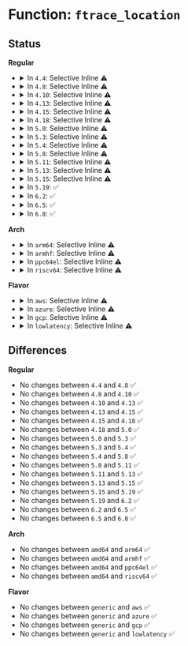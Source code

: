 # Function: <code>ftrace_location</code>

## Status
<b>Regular</b>
<ul>
<li>
<details>
<summary>In <code>4.4</code>: Selective Inline ⚠️</summary>

```c
long unsigned int ftrace_location(long unsigned int ip);
```

**Collision:** Unique Global

**Inline:** Selective

**Transformation:** False

**Instances:**

```
In kernel/trace/ftrace.c (ffffffff81142ce0)
Location: kernel/trace/ftrace.c:1597
Inline: True
Inline callers:
  - kernel/trace/ftrace.c:ftrace_set_hash
Direct callers:
  - arch/x86/kernel/ftrace.c:ftrace_int3_handler
  - arch/x86/kernel/kprobes/core.c:recover_probed_instruction
  - kernel/kprobes.c:arch_check_ftrace_location
```
**Symbols:**

```
ffffffff81142ce0-ffffffff81142cee: ftrace_location (STB_GLOBAL)
```
</details>
</li>
<li>
<details>
<summary>In <code>4.8</code>: Selective Inline ⚠️</summary>

```c
long unsigned int ftrace_location(long unsigned int ip);
```

**Collision:** Unique Global

**Inline:** Selective

**Transformation:** False

**Instances:**

```
In kernel/trace/ftrace.c (ffffffff8114c8d3)
Location: kernel/trace/ftrace.c:1578
Inline: True
Inline callers:
  - kernel/trace/ftrace.c:ftrace_set_hash
Direct callers:
  - arch/x86/kernel/ftrace.c:ftrace_int3_handler
  - arch/x86/kernel/kprobes/core.c:recover_probed_instruction
  - kernel/kprobes.c:arch_check_ftrace_location
```
**Symbols:**

```
ffffffff8114ab90-ffffffff8114ab9e: ftrace_location (STB_GLOBAL)
```
</details>
</li>
<li>
<details>
<summary>In <code>4.10</code>: Selective Inline ⚠️</summary>

```c
long unsigned int ftrace_location(long unsigned int ip);
```

**Collision:** Unique Global

**Inline:** Selective

**Transformation:** False

**Instances:**

```
In kernel/trace/ftrace.c (ffffffff811567c3)
Location: kernel/trace/ftrace.c:1584
Inline: True
Inline callers:
  - kernel/trace/ftrace.c:ftrace_set_hash
Direct callers:
  - arch/x86/kernel/ftrace.c:ftrace_int3_handler
  - arch/x86/kernel/kprobes/core.c:recover_probed_instruction
  - kernel/kprobes.c:arch_check_ftrace_location
```
**Symbols:**

```
ffffffff81154a80-ffffffff81154a8e: ftrace_location (STB_GLOBAL)
```
</details>
</li>
<li>
<details>
<summary>In <code>4.13</code>: Selective Inline ⚠️</summary>

```c
long unsigned int ftrace_location(long unsigned int ip);
```

**Collision:** Unique Global

**Inline:** Selective

**Transformation:** False

**Instances:**

```
In kernel/trace/ftrace.c (ffffffff81159587)
Location: kernel/trace/ftrace.c:1669
Inline: True
Inline callers:
  - kernel/trace/ftrace.c:ftrace_set_hash
Direct callers:
  - arch/x86/kernel/ftrace.c:ftrace_int3_handler
  - arch/x86/kernel/kprobes/core.c:recover_probed_instruction
  - kernel/kprobes.c:arch_check_ftrace_location
```
**Symbols:**

```
ffffffff811573e0-ffffffff811573ee: ftrace_location (STB_GLOBAL)
```
</details>
</li>
<li>
<details>
<summary>In <code>4.15</code>: Selective Inline ⚠️</summary>

```c
long unsigned int ftrace_location(long unsigned int ip);
```

**Collision:** Unique Global

**Inline:** Selective

**Transformation:** False

**Instances:**

```
In kernel/trace/ftrace.c (ffffffff81166087)
Location: kernel/trace/ftrace.c:1645
Inline: True
Inline callers:
  - kernel/trace/ftrace.c:ftrace_set_hash
Direct callers:
  - arch/x86/kernel/ftrace.c:ftrace_int3_handler
  - arch/x86/kernel/kprobes/core.c:recover_probed_instruction
  - kernel/kprobes.c:arch_check_ftrace_location
```
**Symbols:**

```
ffffffff81163f50-ffffffff81163f5e: ftrace_location (STB_GLOBAL)
```
</details>
</li>
<li>
<details>
<summary>In <code>4.18</code>: Selective Inline ⚠️</summary>

```c
long unsigned int ftrace_location(long unsigned int ip);
```

**Collision:** Unique Global

**Inline:** Selective

**Transformation:** False

**Instances:**

```
In kernel/trace/ftrace.c (ffffffff81174d97)
Location: kernel/trace/ftrace.c:1634
Inline: True
Inline callers:
  - kernel/trace/ftrace.c:ftrace_set_hash
Direct callers:
  - arch/x86/kernel/ftrace.c:ftrace_int3_handler
  - arch/x86/kernel/kprobes/core.c:recover_probed_instruction
  - kernel/kprobes.c:arch_check_ftrace_location
```
**Symbols:**

```
ffffffff81172dc0-ffffffff81172dce: ftrace_location (STB_GLOBAL)
```
</details>
</li>
<li>
<details>
<summary>In <code>5.0</code>: Selective Inline ⚠️</summary>

```c
long unsigned int ftrace_location(long unsigned int ip);
```

**Collision:** Unique Global

**Inline:** Selective

**Transformation:** False

**Instances:**

```
In kernel/trace/ftrace.c (ffffffff811829d7)
Location: kernel/trace/ftrace.c:1583
Inline: True
Inline callers:
  - kernel/trace/ftrace.c:ftrace_set_hash
Direct callers:
  - arch/x86/kernel/ftrace.c:ftrace_int3_handler
  - arch/x86/kernel/kprobes/core.c:recover_probed_instruction
  - kernel/kprobes.c:arch_check_ftrace_location
```
**Symbols:**

```
ffffffff811809e0-ffffffff811809ee: ftrace_location (STB_GLOBAL)
```
</details>
</li>
<li>
<details>
<summary>In <code>5.3</code>: Selective Inline ⚠️</summary>

```c
long unsigned int ftrace_location(long unsigned int ip);
```

**Collision:** Unique Global

**Inline:** Selective

**Transformation:** False

**Instances:**

```
In kernel/trace/ftrace.c (ffffffff8118f731)
Location: kernel/trace/ftrace.c:1580
Inline: True
Inline callers:
  - kernel/trace/ftrace.c:ftrace_set_hash
Direct callers:
  - arch/x86/kernel/ftrace.c:ftrace_int3_handler
  - arch/x86/kernel/kprobes/core.c:recover_probed_instruction
  - kernel/kprobes.c:arch_check_ftrace_location
```
**Symbols:**

```
ffffffff8118da70-ffffffff8118da7e: ftrace_location (STB_GLOBAL)
```
</details>
</li>
<li>
<details>
<summary>In <code>5.4</code>: Selective Inline ⚠️</summary>

```c
long unsigned int ftrace_location(long unsigned int ip);
```

**Collision:** Unique Global

**Inline:** Selective

**Transformation:** False

**Instances:**

```
In kernel/trace/ftrace.c (ffffffff8119b701)
Location: kernel/trace/ftrace.c:1581
Inline: True
Inline callers:
  - kernel/trace/ftrace.c:ftrace_set_hash
Direct callers:
  - arch/x86/kernel/kprobes/core.c:recover_probed_instruction
  - kernel/kprobes.c:arch_check_ftrace_location
```
**Symbols:**

```
ffffffff811996e0-ffffffff811996ee: ftrace_location (STB_GLOBAL)
```
</details>
</li>
<li>
<details>
<summary>In <code>5.8</code>: Selective Inline ⚠️</summary>

```c
long unsigned int ftrace_location(long unsigned int ip);
```

**Collision:** Unique Global

**Inline:** Selective

**Transformation:** False

**Instances:**

```
In kernel/trace/ftrace.c (ffffffff811b1661)
Location: kernel/trace/ftrace.c:1584
Inline: True
Inline callers:
  - kernel/trace/ftrace.c:ftrace_set_hash
Direct callers:
  - arch/x86/kernel/kprobes/core.c:__recover_probed_insn
  - kernel/kprobes.c:arch_check_ftrace_location
  - kernel/bpf/trampoline.c:bpf_trampoline_update
```
**Symbols:**

```
ffffffff811af590-ffffffff811af5ac: ftrace_location (STB_GLOBAL)
```
</details>
</li>
<li>
<details>
<summary>In <code>5.11</code>: Selective Inline ⚠️</summary>

```c
long unsigned int ftrace_location(long unsigned int ip);
```

**Collision:** Unique Global

**Inline:** Selective

**Transformation:** False

**Instances:**

```
In kernel/trace/ftrace.c (ffffffff811af0d1)
Location: kernel/trace/ftrace.c:1583
Inline: True
Inline callers:
  - kernel/trace/ftrace.c:ftrace_set_hash
Direct callers:
  - arch/x86/kernel/kprobes/core.c:__recover_probed_insn
  - kernel/kprobes.c:arch_check_ftrace_location
  - kernel/bpf/trampoline.c:bpf_trampoline_update
```
**Symbols:**

```
ffffffff811acf40-ffffffff811acf5c: ftrace_location (STB_GLOBAL)
```
</details>
</li>
<li>
<details>
<summary>In <code>5.13</code>: Selective Inline ⚠️</summary>

```c
long unsigned int ftrace_location(long unsigned int ip);
```

**Collision:** Unique Global

**Inline:** Selective

**Transformation:** False

**Instances:**

```
In kernel/trace/ftrace.c (ffffffff811af931)
Location: kernel/trace/ftrace.c:1583
Inline: True
Inline callers:
  - kernel/trace/ftrace.c:ftrace_set_hash
Direct callers:
  - arch/x86/kernel/kprobes/core.c:recover_probed_instruction
  - kernel/kprobes.c:arch_check_ftrace_location
  - kernel/bpf/trampoline.c:bpf_trampoline_update
```
**Symbols:**

```
ffffffff811ad9e0-ffffffff811ad9fc: ftrace_location (STB_GLOBAL)
```
</details>
</li>
<li>
<details>
<summary>In <code>5.15</code>: Selective Inline ⚠️</summary>

```c
long unsigned int ftrace_location(long unsigned int ip);
```

**Collision:** Unique Global

**Inline:** Selective

**Transformation:** False

**Instances:**

```
In kernel/trace/ftrace.c (ffffffff811d97a1)
Location: kernel/trace/ftrace.c:1584
Inline: True
Inline callers:
  - kernel/trace/ftrace.c:ftrace_set_hash
Direct callers:
  - arch/x86/kernel/kprobes/core.c:recover_probed_instruction
  - kernel/kprobes.c:arch_check_ftrace_location
  - kernel/bpf/trampoline.c:bpf_trampoline_update
```
**Symbols:**

```
ffffffff811d7760-ffffffff811d777c: ftrace_location (STB_GLOBAL)
```
</details>
</li>
<li>
<details>
<summary>In <code>5.19</code>: ✅</summary>

```c
long unsigned int ftrace_location(long unsigned int ip);
```

**Collision:** Unique Global

**Inline:** No

**Transformation:** False

**Instances:**

```
In kernel/trace/ftrace.c (ffffffff8120cc90)
Location: kernel/trace/ftrace.c:1577
Inline: False
Direct callers:
  - arch/x86/kernel/kprobes/core.c:recover_probed_instruction
  - kernel/livepatch/patch.c:klp_patch_func
  - kernel/livepatch/patch.c:klp_unpatch_func
  - kernel/kprobes.c:check_kprobe_address_safe
  - kernel/trace/ftrace.c:kallsyms_callback
  - kernel/trace/ftrace.c:modify_ftrace_direct
  - kernel/trace/ftrace.c:unregister_ftrace_direct
  - kernel/trace/ftrace.c:register_ftrace_direct
  - kernel/trace/ftrace.c:ftrace_set_hash
  - kernel/bpf/trampoline.c:bpf_trampoline_update
```
**Symbols:**

```
ffffffff8120cc90-ffffffff8120cd24: ftrace_location (STB_GLOBAL)
```
</details>
</li>
<li>
<details>
<summary>In <code>6.2</code>: ✅</summary>

```c
long unsigned int ftrace_location(long unsigned int ip);
```

**Collision:** Unique Global

**Inline:** No

**Transformation:** False

**Instances:**

```
In kernel/trace/ftrace.c (ffffffff812557d0)
Location: kernel/trace/ftrace.c:1583
Inline: False
Direct callers:
  - arch/x86/kernel/kprobes/core.c:__recover_probed_insn
  - kernel/livepatch/patch.c:klp_patch_func
  - kernel/livepatch/patch.c:klp_unpatch_func
  - kernel/kprobes.c:check_kprobe_address_safe
  - kernel/trace/ftrace.c:kallsyms_callback
  - kernel/trace/ftrace.c:modify_ftrace_direct
  - kernel/trace/ftrace.c:unregister_ftrace_direct
  - kernel/trace/ftrace.c:register_ftrace_direct
  - kernel/trace/ftrace.c:ftrace_set_hash
  - kernel/bpf/trampoline.c:bpf_trampoline_update
```
**Symbols:**

```
ffffffff812557d0-ffffffff81255864: ftrace_location (STB_GLOBAL)
```
</details>
</li>
<li>
<details>
<summary>In <code>6.5</code>: ✅</summary>

```c
long unsigned int ftrace_location(long unsigned int ip);
```

**Collision:** Unique Global

**Inline:** No

**Transformation:** False

**Instances:**

```
In kernel/trace/ftrace.c (ffffffff8126cb50)
Location: kernel/trace/ftrace.c:1615
Inline: False
Direct callers:
  - arch/x86/kernel/kprobes/core.c:__recover_probed_insn
  - kernel/livepatch/patch.c:__klp_unpatch_object
  - kernel/livepatch/patch.c:klp_patch_func
  - kernel/kprobes.c:check_kprobe_address_safe
  - kernel/trace/ftrace.c:kallsyms_callback
  - kernel/trace/ftrace.c:ftrace_set_hash
  - kernel/bpf/trampoline.c:bpf_trampoline_update
```
**Symbols:**

```
ffffffff8126cb50-ffffffff8126cbe4: ftrace_location (STB_GLOBAL)
```
</details>
</li>
<li>
<details>
<summary>In <code>6.8</code>: ✅</summary>

```c
long unsigned int ftrace_location(long unsigned int ip);
```

**Collision:** Unique Global

**Inline:** No

**Transformation:** False

**Instances:**

```
In kernel/trace/ftrace.c (ffffffff81287140)
Location: kernel/trace/ftrace.c:1614
Inline: False
Direct callers:
  - arch/x86/kernel/kprobes/core.c:__recover_probed_insn
  - kernel/livepatch/patch.c:__klp_unpatch_object
  - kernel/livepatch/patch.c:klp_patch_func
  - kernel/kprobes.c:check_kprobe_address_safe
  - kernel/trace/ftrace.c:kallsyms_callback
  - kernel/trace/ftrace.c:ftrace_set_hash
  - kernel/bpf/trampoline.c:bpf_trampoline_update
```
**Symbols:**

```
ffffffff81287140-ffffffff812871d4: ftrace_location (STB_GLOBAL)
```
</details>
</li>
</ul>
<b>Arch</b>
<ul>
<li>
<details>
<summary>In <code>arm64</code>: Selective Inline ⚠️</summary>

```c
long unsigned int ftrace_location(long unsigned int ip);
```

**Collision:** Unique Global

**Inline:** Selective

**Transformation:** False

**Instances:**

```
In kernel/trace/ftrace.c (ffff8000102144e4)
Location: kernel/trace/ftrace.c:1581
Inline: True
Inline callers:
  - kernel/trace/ftrace.c:ftrace_set_hash
Direct callers:
  - kernel/kprobes.c:arch_check_ftrace_location
```
**Symbols:**

```
ffff800010212280-ffff800010212298: ftrace_location (STB_GLOBAL)
```
</details>
</li>
<li>
<details>
<summary>In <code>armhf</code>: Selective Inline ⚠️</summary>

```c
long unsigned int ftrace_location(long unsigned int ip);
```

**Collision:** Unique Global

**Inline:** Selective

**Transformation:** False

**Instances:**

```
In kernel/trace/ftrace.c (c04532a0)
Location: kernel/trace/ftrace.c:1581
Inline: True
Inline callers:
  - kernel/trace/ftrace.c:ftrace_set_hash
Direct callers:
  - kernel/kprobes.c:arch_check_ftrace_location
```
**Symbols:**

```
c0450d94-c0450dac: ftrace_location (STB_GLOBAL)
```
</details>
</li>
<li>
<details>
<summary>In <code>ppc64el</code>: Selective Inline ⚠️</summary>

```c
long unsigned int ftrace_location(long unsigned int ip);
```

**Collision:** Unique Global

**Inline:** Selective

**Transformation:** False

**Instances:**

```
In kernel/trace/ftrace.c (c000000000295488)
Location: kernel/trace/ftrace.c:1581
Inline: True
Inline callers:
  - kernel/trace/ftrace.c:ftrace_set_hash
Direct callers:
  - kernel/kprobes.c:arch_check_ftrace_location
```
**Symbols:**

```
c000000000292100-c000000000292110: ftrace_location (STB_GLOBAL)
```
</details>
</li>
<li>
<details>
<summary>In <code>riscv64</code>: Selective Inline ⚠️</summary>

```c
long unsigned int ftrace_location(long unsigned int ip);
```

**Collision:** Unique Global

**Inline:** Selective

**Transformation:** False

**Instances:**

```
In kernel/trace/ftrace.c (ffffffe0001744b0)
Location: kernel/trace/ftrace.c:1581
Inline: True
Inline callers:
  - kernel/trace/ftrace.c:ftrace_set_hash
```
**Symbols:**

```
ffffffe00017264c-ffffffe000172666: ftrace_location (STB_GLOBAL)
```
</details>
</li>
</ul>
<b>Flavor</b>
<ul>
<li>
<details>
<summary>In <code>aws</code>: Selective Inline ⚠️</summary>

```c
long unsigned int ftrace_location(long unsigned int ip);
```

**Collision:** Unique Global

**Inline:** Selective

**Transformation:** False

**Instances:**

```
In kernel/trace/ftrace.c (ffffffff81193d21)
Location: kernel/trace/ftrace.c:1581
Inline: True
Inline callers:
  - kernel/trace/ftrace.c:ftrace_set_hash
Direct callers:
  - arch/x86/kernel/kprobes/core.c:recover_probed_instruction
  - kernel/kprobes.c:arch_check_ftrace_location
```
**Symbols:**

```
ffffffff81191d00-ffffffff81191d0e: ftrace_location (STB_GLOBAL)
```
</details>
</li>
<li>
<details>
<summary>In <code>azure</code>: Selective Inline ⚠️</summary>

```c
long unsigned int ftrace_location(long unsigned int ip);
```

**Collision:** Unique Global

**Inline:** Selective

**Transformation:** False

**Instances:**

```
In kernel/trace/ftrace.c (ffffffff81186e31)
Location: kernel/trace/ftrace.c:1581
Inline: True
Inline callers:
  - kernel/trace/ftrace.c:ftrace_set_hash
Direct callers:
  - arch/x86/kernel/kprobes/core.c:recover_probed_instruction
  - kernel/kprobes.c:arch_check_ftrace_location
```
**Symbols:**

```
ffffffff81184e10-ffffffff81184e1e: ftrace_location (STB_GLOBAL)
```
</details>
</li>
<li>
<details>
<summary>In <code>gcp</code>: Selective Inline ⚠️</summary>

```c
long unsigned int ftrace_location(long unsigned int ip);
```

**Collision:** Unique Global

**Inline:** Selective

**Transformation:** False

**Instances:**

```
In kernel/trace/ftrace.c (ffffffff81191af1)
Location: kernel/trace/ftrace.c:1581
Inline: True
Inline callers:
  - kernel/trace/ftrace.c:ftrace_set_hash
Direct callers:
  - arch/x86/kernel/kprobes/core.c:recover_probed_instruction
  - kernel/kprobes.c:arch_check_ftrace_location
```
**Symbols:**

```
ffffffff8118fad0-ffffffff8118fade: ftrace_location (STB_GLOBAL)
```
</details>
</li>
<li>
<details>
<summary>In <code>lowlatency</code>: Selective Inline ⚠️</summary>

```c
long unsigned int ftrace_location(long unsigned int ip);
```

**Collision:** Unique Global

**Inline:** Selective

**Transformation:** False

**Instances:**

```
In kernel/trace/ftrace.c (ffffffff8119f681)
Location: kernel/trace/ftrace.c:1581
Inline: True
Inline callers:
  - kernel/trace/ftrace.c:ftrace_set_hash
Direct callers:
  - arch/x86/kernel/kprobes/core.c:recover_probed_instruction
  - kernel/kprobes.c:arch_check_ftrace_location
```
**Symbols:**

```
ffffffff8119d680-ffffffff8119d68e: ftrace_location (STB_GLOBAL)
```
</details>
</li>
</ul>

## Differences
<b>Regular</b>
<ul>
<li>
No changes between <code>4.4</code> and <code>4.8</code> ✅
</li>
<li>
No changes between <code>4.8</code> and <code>4.10</code> ✅
</li>
<li>
No changes between <code>4.10</code> and <code>4.13</code> ✅
</li>
<li>
No changes between <code>4.13</code> and <code>4.15</code> ✅
</li>
<li>
No changes between <code>4.15</code> and <code>4.18</code> ✅
</li>
<li>
No changes between <code>4.18</code> and <code>5.0</code> ✅
</li>
<li>
No changes between <code>5.0</code> and <code>5.3</code> ✅
</li>
<li>
No changes between <code>5.3</code> and <code>5.4</code> ✅
</li>
<li>
No changes between <code>5.4</code> and <code>5.8</code> ✅
</li>
<li>
No changes between <code>5.8</code> and <code>5.11</code> ✅
</li>
<li>
No changes between <code>5.11</code> and <code>5.13</code> ✅
</li>
<li>
No changes between <code>5.13</code> and <code>5.15</code> ✅
</li>
<li>
No changes between <code>5.15</code> and <code>5.19</code> ✅
</li>
<li>
No changes between <code>5.19</code> and <code>6.2</code> ✅
</li>
<li>
No changes between <code>6.2</code> and <code>6.5</code> ✅
</li>
<li>
No changes between <code>6.5</code> and <code>6.8</code> ✅
</li>
</ul>
<b>Arch</b>
<ul>
<li>
No changes between <code>amd64</code> and <code>arm64</code> ✅
</li>
<li>
No changes between <code>amd64</code> and <code>armhf</code> ✅
</li>
<li>
No changes between <code>amd64</code> and <code>ppc64el</code> ✅
</li>
<li>
No changes between <code>amd64</code> and <code>riscv64</code> ✅
</li>
</ul>
<b>Flavor</b>
<ul>
<li>
No changes between <code>generic</code> and <code>aws</code> ✅
</li>
<li>
No changes between <code>generic</code> and <code>azure</code> ✅
</li>
<li>
No changes between <code>generic</code> and <code>gcp</code> ✅
</li>
<li>
No changes between <code>generic</code> and <code>lowlatency</code> ✅
</li>
</ul>
